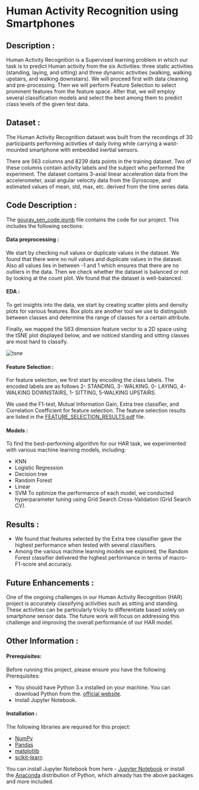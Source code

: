 
# Human Activity Recognition using Smartphones



## Description :
Human Activity Recognition is a Supervised learning problem in which our task is to predict Human
activity from the six Activities: three static activities (standing, laying, and sitting) and three
dynamic activities (walking, walking upstairs, and walking downstairs). We will proceed first with
data cleaning and pre-processing. Then we will perform Feature Selection to select prominent features
from the feature space. After that, we will employ several classification models and select the best
among them to predict class levels of the given test data.

## Dataset :
The Human Activity Recognition dataset was built from the recordings of 30  participants performing activities of daily living while carrying a waist-mounted smartphone with embedded inertial sensors.

There are 563 columns and 8239 data points in the training dataset. Two of these columns contain
activity labels and the subject who performed the experiment. The dataset contains 3-axial linear
acceleration data from the accelerometer, axial angular velocity data from the Gyroscope, and estimated
values of mean, std, max, etc. derived from the time series data.

## Code Description :
The [gourav_sen_code.ipynb](https://github.com/sengourav/Human_Activity_Recognition/blob/main/gourav_sen_code.ipynb) file contains the code for our project. This includes the following sections:

#### Data preprocessing :
We start by checking null values or duplicate values in the dataset. We found that there were no null values and duplicate values in the dataset. Also all values lies in between -1 and 1 which ensures that there are no outliers in the data. Then we check whether the dataset is balanced or not by looking at the count plot. We found that the dataset is well-balanced.

#### EDA :
To get insights into the data, we start 
by creating scatter plots and density plots for various features. Box plots are another tool we use to distinguish between classes and determine the
range of classes for a certain attribute.

Finally, we mapped the 563 dimension feature vector to a 2D
space using the tSNE plot displayed below, and we noticed standing and sitting classes are
most hard to classify.


![tsne](https://github.com/sengourav/Human_Activity_Recognition/assets/107364930/9531f0e8-4cd3-4769-865a-7bbe146ff51f)



#### Feature Selection :
For feature selection, we first start by encoding the class labels. The encoded labels are as follows 2- STANDING,
3- WALKING, 0- LAYING, 4- WALKING DOWNSTAIRS, 1- SITTING, 5-WALKING UPSTAIRS.

We used the F1-test, Mutual Information Gain, Extra tree classifier, and Correlation Coefficient for feature selection. The feature selection results are listed in the [FEATURE_SELECTION_RESULTS.pdf](https://github.com/sengourav/Human_Activity_Recognition/blob/main/FEATURE_SELECTION_RESULTS.pdf) file.


#### Models :
To find the best-performing algorithm for our HAR task, we experimented with various machine learning models, including:

 - KNN 
 - Logistic Regression 
 - Decision tree 
 - Random Forest
 - Linear
 - SVM 
 To optimize the performance of each model, we conducted hyperparameter tuning using Grid Search Cross-Validation (Grid Search CV). 

 ## Results :
- We found that features selected by the Extra tree classifier gave the highest performance when tested with several classifiers.
- Among the various machine learning models we explored, the Random Forest classifier delivered the highest performance in terms of macro-F1-score and accuracy.
## Future Enhancements : 
One of the ongoing challenges in our Human Activity Recognition (HAR) project is accurately classifying activities such as sitting and standing. These activities can be particularly tricky to differentiate based solely on smartphone sensor data. The future work will focus on addressing this challenge and improving the overall performance of our HAR model.

## Other Information :
#### Prerequisites:
Before running this project, please ensure you have the following Prerequisites:
- You should have Python 3.x installed on your machine. You can download Python from the. [official website](https://www.python.org/downloads/).
- Install Jupyter Notebook.

#### Installation :
The following libraries are required for this project:

- [NumPy](http://www.numpy.org/)
- [Pandas](http://pandas.pydata.org/)
- [matplotlib](http://matplotlib.org/)
- [scikit-learn](http://scikit-learn.org/stable/)

You can install Jupyter Notebook from here - [Jupyter Notebook](http://jupyter.org/install.html) or install the [Anaconda](https://www.anaconda.com/download/) distribution of Python, which already has the above packages and more included. 




